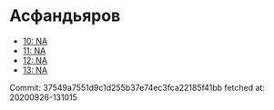 # Асфандьяров
- [10: NA](10.md)
- [11: NA](11.md)
- [12: NA](12.md)
- [13: NA](13.md)

Commit: 37549a7551d9c1d255b37e74ec3fca22185f41bb
 fetched at: 20200926-131015
